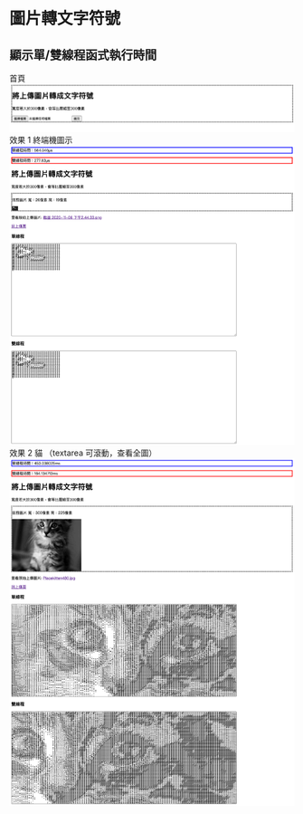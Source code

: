 # 圖片轉文字符號

## 顯示單/雙線程函式執行時間

首頁
![image](gitImage/index.png)
效果 1 終端機圖示
![image](gitImage/cmd.png)
效果 2 貓 （textarea 可滾動，查看全圖）
![image](gitImage/cat.png)
